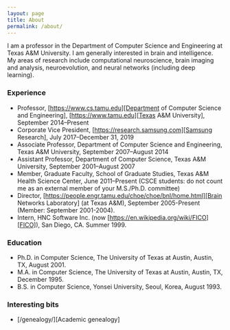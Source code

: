 ```yaml
---
layout: page
title: About
permalink: /about/
---
```


I am a professor in the Department of Computer Science and Engineering at Texas A&amp;M University. I am generally interested in brain and intelligence. My areas of research include computational neuroscience, brain imaging and analysis, neuroevolution, and neural networks (including deep learning).

### Experience
* Professor, [https://www.cs.tamu.edu][Department of Computer Science and Engineering], [https://www.tamu.edu][Texas A&M University], September 2014–Present
* Corporate Vice President, [https://research.samsung.com][Samsung Research], July 2017–December 31, 2019
* Associate Professor, Department of Computer Science and Engineering, Texas A&M University, September 2007–August 2014
* Assistant Professor, Department of Computer Science, Texas A&M University, September 2001–August 2007
* Member, Graduate Faculty, School of Graduate Studies, Texas A&M Health Science Center, June 2011–Present (CSCE students: do not count me as an external member of your M.S./Ph.D. committee)
* Director, [https://people.engr.tamu.edu/choe/choe/bnl/home.html][Brain Networks Laboratory] (at Texas A&M), September 2005-Present (Member: September 2001-2004).
* Intern, HNC Software Inc. (now [https://en.wikipedia.org/wiki/FICO][FICO]), San Diego, CA. Summer 1999.

### Education
* Ph.D. in Computer Science, The University of Texas at Austin, Austin, TX, August 2001.
* M.A. in Computer Science, The University of Texas at Austin, Austin, TX, December 1995.
* B.S. in Computer Science, Yonsei University, Seoul, Korea, August 1993.

### Interesting bits
* [/genealogy/][Academic genealogy]

